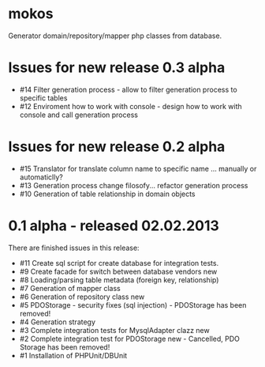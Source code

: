 mokos
=====

Generator domain/repository/mapper php classes from database. 

Issues for new release 0.3 alpha
================================
*   #14 Filter generation process - allow to filter generation process to specific tables
*   #12 Enviroment how to work with console - design how to work with console and call generation process

Issues for new release 0.2 alpha
================================
*   #15 Translator for translate column name to specific name ... manually or automaticlly?
*   #13 Generation process change filosofy... refactor generation process
* 	#10 Generation of table relationship in domain objects 

0.1 alpha - released 02.02.2013
===============================
There are finished issues in this release:
*    #11 Create sql script for create database for integration tests.
* 	 #9	Create facade for switch between database vendors new
* 	 #8	Loading/parsing table metadata (foreign key, relationship)
* 	 #7	Generation of mapper class
* 	 #6	Generation of repository class new
* 	 #5	PDOStorage - security fixes (sql injection) - PDOStorage has been removed!
* 	 #4	Generation strategy
* 	 #3	Complete integration tests for MysqlAdapter clazz new
* 	 #2	Complete integration test for PDOStorage new - Cancelled, PDO Storage has been removed!
* 	 #1	Installation of PHPUnit/DBUnit

